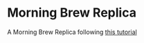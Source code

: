 # Morning Brew Replica

A Morning Brew Replica following [this tutorial](https://www.buildable.dev/tutorials/build-an-email-subscription-app-part-1)